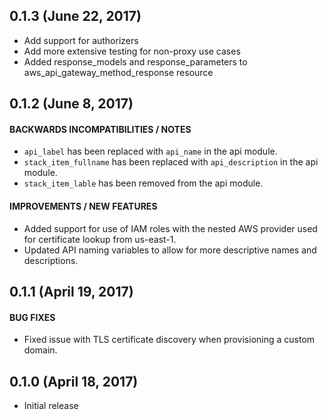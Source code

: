 ## 0.1.3 (June 22, 2017)
* Add support for authorizers
* Add more extensive testing for non-proxy use cases
* Added response_models and response_parameters to aws_api_gateway_method_response resource

## 0.1.2 (June 8, 2017)

#### BACKWARDS INCOMPATIBILITIES / NOTES
* `api_label` has been replaced with `api_name` in the api module.
* `stack_item_fullname` has been replaced with `api_description` in the api module.
* `stack_item_lable` has been removed from the api module.

#### IMPROVEMENTS / NEW FEATURES
* Added support for use of IAM roles with the nested AWS provider used for certificate lookup from us-east-1.
* Updated API naming variables to allow for more descriptive names and descriptions.

## 0.1.1 (April 19, 2017)

#### BUG FIXES
* Fixed issue with TLS certificate discovery when provisioning a custom domain.

## 0.1.0 (April 18, 2017)
* Initial release
